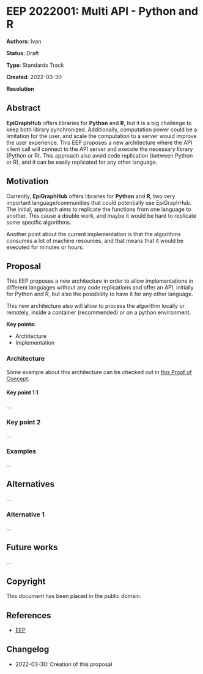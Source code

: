 # EEP 2022001: Multi API - Python and R

<!--
Authors Full Name 1 <full.name1 at organization.com>, Full Name2 <full.name2 at organization.com>
-->
**Authors**: Ivan

<!--
Status [Draft | Accepted | Final | Deferred | Rejected | Withdrawn | Superseded | Active]
-->
**Status**: Draft

<!--
Type: [Standards Track | Informational | Process]
-->
**Type**: Standards Track

**Created**: 2022-03-30

<!--
resolution: url to discussion (required for Accepted | Rejected | Withdrawn)
-->
**Resolution**


## Abstract

**EpiGraphHub** offers libraries for **Python** and **R**, but it is a big challenge
to keep both library synchronized. Additionally, computation power could be a
limitation for the user, and scale the computation to a server would improve
the user experience. This EEP proposes a new architecture where the API client call
will connect to the API server and execute the necessary library (Python or R).
This approach also avoid code replication (between Python or R), and it can be easily
replicated for any other language.

## Motivation

Currently, **EpiGraphHub** offers libraries for **Python** and **R**, two very important
language/communities that could potentially use EpiGraphHub. The initial, approach
aims to replicate the functions from one language to another. This cause a double work,
and maybe it would be hard to replicate some specific algorithms.

Another point about the current implementation is that the algorithms consumes a lot
of machine resources, and that means that it would be executed for minutes or hours.


## Proposal

This EEP proposes a new architecture in order to allow implementations in different languages
without any code replications and offer an API, initially for Python and R, but also
the possibility to have it for any other language.

This new architecture also will allow to process the algorithm locally or remotely,
inside a container (recommended) or on a python environment.

**Key points:**

* Architecture
* Implementation

### Architecture

Some example about this architecture can be checked out in
[this Proof of Concept](https://github.com/osl-incubator/poc-multi-api).

#### Key point 1.1

...

### Key point 2

...

### Examples

...

## Alternatives

<!-- Some alternative proposals-->
...

### Alternative 1

...

## Future works

<!-- Some alternative proposals for the future-->
...


## Copyright

This document has been placed in the public domain.

## References

<!--
links to the references used in the text
note: use markdown references
-->
<!-- example: -->
* [EEP][eep]

## Changelog

- 2022-03-30: Creation of this proposal

<!-- markdown references -->
<!-- example:-->

[eep]: https://thegraphnetwork.github.io/epigraphhub-enhancement-proposals
